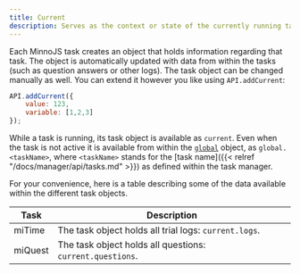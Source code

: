 ```yaml
---
title: Current
description: Serves as the context or state of the currently running task.
---
```


Each MinnoJS task creates an object that holds information regarding that task.
The object is automatically updated with data from within the tasks (such as question answers or other logs).
The task object can be changed manually as well.
You can extend it however you like using `API.addCurrent`:

```javascript
API.addCurrent({
    value: 123,
    variable: [1,2,3]
});
```

While a task is running, its task object is available as `current`.
Even when the task is not active it is available from within the [`global`](../global) object, as `global.<taskName>`, 
where `<taskName>` stands for the [task name]({{< relref "/docs/manager/api/tasks.md" >}}) as defined within the task manager.

For your convenience, here is a table describing some of the data available within the different task objects.

Task    | Description
------- | -----------
miTime  | The task object holds all trial logs: `current.logs`.
miQuest | The task object holds all questions: `current.questions`.

